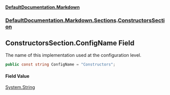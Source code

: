#### [DefaultDocumentation\.Markdown](../../../../index.md 'index')
### [DefaultDocumentation\.Markdown\.Sections](../../../../index.md#DefaultDocumentation.Markdown.Sections 'DefaultDocumentation\.Markdown\.Sections').[ConstructorsSection](index.md 'DefaultDocumentation\.Markdown\.Sections\.ConstructorsSection')

## ConstructorsSection\.ConfigName Field

The name of this implementation used at the configuration level\.

```csharp
public const string ConfigName = "Constructors";
```

#### Field Value
[System\.String](https://docs.microsoft.com/en-us/dotnet/api/System.String 'System\.String')